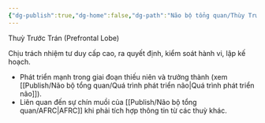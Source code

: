 ```yaml
---
{"dg-publish":true,"dg-home":false,"dg-path":"Não bộ tổng quan/Thùy Trước Trán.md","permalink":"/nao-bo-tong-quan/thuy-truoc-tran/","dgPassFrontmatter":true,"noteIcon":"","created":"2025-01-01T22:47:22.493+07:00","updated":"2025-01-12T09:48:31.277+07:00"}
---
```


Thuỳ Trước Trán (Prefrontal Lobe)

Chịu trách nhiệm tư duy cấp cao, ra quyết định, kiểm soát hành vi, lập kế hoạch.

- Phát triển mạnh trong giai đoạn thiếu niên và trưởng thành (xem [[Publish/Não bộ tổng quan/Quá trình phát triển não\|Quá trình phát triển não]]).
- Liên quan đến sự chín muồi của [[Publish/Não bộ tổng quan/AFRC\|AFRC]] khi phải tích hợp thông tin từ các thuỳ khác.

